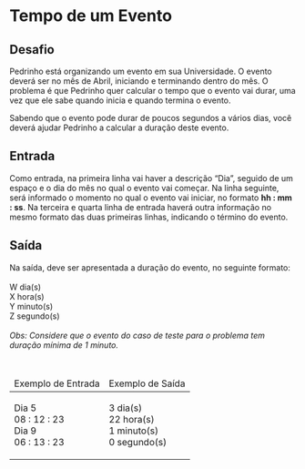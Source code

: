 <h1>Tempo de um Evento</h1>

<div><div>
<div>
<h2>Desafio</h2>
<p>Pedrinho está organizando um evento em sua Universidade. O evento deverá ser no mês de Abril, iniciando e terminando dentro do mês. O problema é que Pedrinho quer calcular o tempo que o evento vai durar, uma vez que ele sabe quando inicia e quando termina o evento.</p>

<p>Sabendo que o evento pode durar de poucos segundos a vários dias, você deverá ajudar Pedrinho a calcular a duração deste evento.</p>
</div>

<h2>Entrada</h2>

<div>
<p>Como entrada, na primeira linha vai haver a descrição “Dia”, seguido de um espaço e o dia do mês no qual o evento vai começar. Na linha seguinte, será informado o momento no qual o evento vai iniciar, no formato <strong>hh : mm : ss</strong>. Na terceira e quarta linha de entrada haverá outra informação no mesmo formato das duas primeiras linhas, indicando o término do evento.</p>
</div>

<h2>Saída</h2>

<div>
<p>Na saída, deve ser apresentada a duração do evento, no seguinte formato:<br>
<br>
W dia(s)<br>
X hora(s)<br>
Y minuto(s)<br>
Z segundo(s)<br>
<br>
<em>Obs: Considere que o evento do caso de teste para o problema tem duração mínima de 1 minuto.</em></p>
</div>

<div>&nbsp;</div>

<table>
	<thead>
		<tr>
			<td>Exemplo de Entrada</td>
			<td>Exemplo de Saída</td>
		</tr>
	</thead>
	<tbody>
		<tr>
			<td>
			<p>Dia 5<br>
			08 : 12 : 23<br>
			Dia 9<br>
			06 : 13 : 23</p>
			</td>
			<td>
			<p>3 dia(s)<br>
			22 hora(s)<br>
			1 minuto(s)<br>
			0 segundo(s)</p>
			</td>
		</tr>
	</tbody>
</table>
</div> <br><br></div>